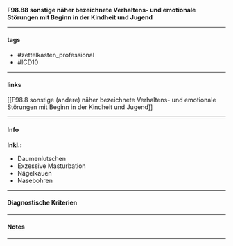 __F98.88 sonstige näher bezeichnete Verhaltens- und emotionale Störungen mit Beginn in der Kindheit und Jugend__

___________________________________________
#### tags

- #zettelkasten_professional
- #ICD10 
___________________________________________
#### links

[[F98.8 sonstige (andere) näher bezeichnete Verhaltens- und emotionale Störungen mit Beginn in der Kindheit und Jugend]]

___________________________________________
#### Info
__Inkl.:__
- Daumenlutschen  
- Exzessive Masturbation  
- Nägelkauen  
- Nasebohren
___________________________________________
#### Diagnostische Kriterien

___________________________________________
#### Notes

___________________________________________

